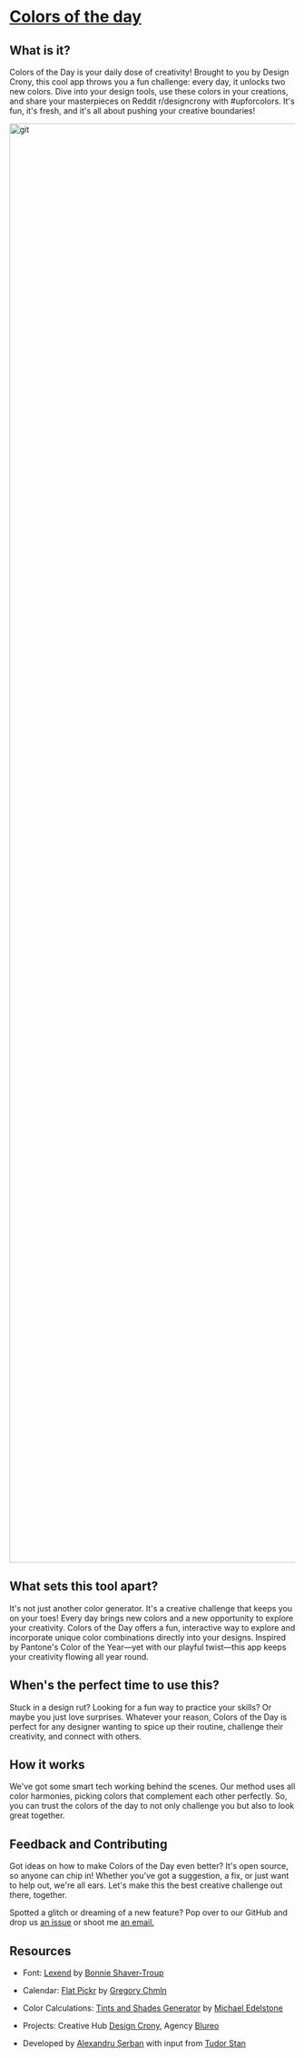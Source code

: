 <h1><a href="colors.designcrony.com">Colors of the day</a></h1>

<h2>What is it?</h2>

Colors of the Day is your daily dose of creativity! Brought to you by Design Crony, this cool app throws you a fun challenge: every day, it unlocks two new colors. Dive into your design tools, use these colors in your creations, and share your masterpieces on Reddit r/designcrony with #upforcolors. It's fun, it's fresh, and it's all about pushing your creative boundaries!

<img width="2532" alt="git" src="https://github.com/theserban/colors-of-the-day/assets/134176220/9db17ee8-39e4-43e9-b518-12ed8e013404">

<h2>What sets this tool apart?</h2>
It's not just another color generator. It's a creative challenge that keeps you on your toes! Every day brings new colors and a new opportunity to explore your creativity. Colors of the Day offers a fun, interactive way to explore and incorporate unique color combinations directly into your designs. Inspired by Pantone's Color of the Year—yet with our playful twist—this app keeps your creativity flowing all year round.

<h2>When's the perfect time to use this?</h2>
Stuck in a design rut? Looking for a fun way to practice your skills? Or maybe you just love surprises. Whatever your reason, Colors of the Day is perfect for any designer wanting to spice up their routine, challenge their creativity, and connect with others.

<h2>How it works</h2>
We've got some smart tech working behind the scenes. Our method uses all color harmonies, picking colors that complement each other perfectly. So, you can trust the colors of the day to not only challenge you but also to look great together.

<h2>Feedback and Contributing</h2>
Got ideas on how to make Colors of the Day even better? It's open source, so anyone can chip in! Whether you've got a suggestion, a fix, or just want to help out, we're all ears. Let's make this the best creative challenge out there, together.

Spotted a glitch or dreaming of a new feature? Pop over to our GitHub and drop us <a href="https://github.com/theserban/colors-of-the-day/issues/new">an issue</a> or shoot me <a href="mailto:alexandru@theserban.com">an email.</a>

<h2>Resources</h2>

- Font: <a href="lexend.com">Lexend</a> by <a href="https://www.linkedin.com/in/bonnie-shaver-troup-edd-b3386816/">Bonnie Shaver-Troup</a>

- Calendar: <a href="https://flatpickr.js.org/">Flat Pickr</a> by <a href="https://github.com/chmln/">Gregory Chmln</a>

- Color Calculations: <a href="https://maketintsandshades.com/">Tints and Shades Generator</a> by <a href="https://michaeledelstone.com/">Michael Edelstone</a>

- Projects: Creative Hub <a href="designcrony.com">Design Crony</a>, Agency <a href="blureo.com">Blureo</a> 

- Developed by <a href="theserban.com">Alexandru Șerban</a> with input from <a href="https://www.linkedin.com/in/tudorcelstan/)">Tudor Stan</a>
